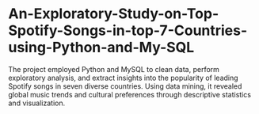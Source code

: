 # An-Exploratory-Study-on-Top-Spotify-Songs-in-top-7-Countries-using-Python-and-My-SQL
The project employed Python and MySQL to clean data, perform exploratory analysis, and extract insights into the popularity of leading Spotify songs in seven diverse countries. Using data mining, it revealed global music trends and cultural preferences through descriptive statistics and visualization.
